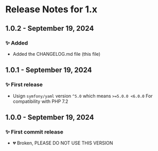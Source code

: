 # Release Notes for 1.x

## 1.0.2 - September 19, 2024

### ✨ Added

- Added the CHANGELOG.md file (this file)

## 1.0.1 - September 19, 2024

### ✨ First release

- Usign `symfony/yaml` version `^5.0` which means `>=5.0.0 <6.0.0` For compatibility with PHP 7.2

## 1.0.0 - September 19, 2024

### ✨ First commit release

- 💔 Broken, PLEASE DO NOT USE THIS VERSION
